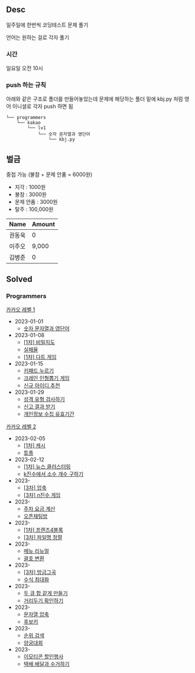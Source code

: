 ## Desc
일주일에 한번씩 코딩테스트 문제 풀기 <br>

언어는 원하는 걸로 각자 풀기

### 시간
일요일 오전 10시

### push 하는 규칙
아래와 같은 구조로 폴더를 만들어놓았는데 문제에 해당하는 폴더 밑에 kbj.py 처럼 영어 이니셜로 각자 push 하면 됨

```text
└── programmers
    └── kakao
        └── lv1
            └── 숫자 문자열과 영단어
                └── kbj.py
```

## 벌금
중첩 가능 (불참 + 문제 안품 = 6000원)
- 지각 : 1000원
- 불참 : 3000원
- 문제 안품 : 3000원
- 탈주 : 100,000원 

| Name   | Amount |
| ------ |--------|
| 권동욱 | 0      |
| 이주오 | 9,000  |
| 김병준 | 0      |


## Solved

### Programmers

[카카오 레벨 1](https://school.programmers.co.kr/learn/challenges?order=acceptance_desc&page=1&languages=python3&partIds=37527%2C31236%2C25448%2C20069%2C17214%2C12286%2C9317%2C22586%2C18498%2C17931&levels=1)
- 2023-01-01
  - [숫자 문자열과 영단어](https://school.programmers.co.kr/learn/courses/30/lessons/81301)
- 2023-01-08
  - [[1차] 비밀지도](https://school.programmers.co.kr/learn/courses/30/lessons/17681)
  - [실패율](https://school.programmers.co.kr/learn/courses/30/lessons/42889)
  - [[1차] 다트 게임](https://school.programmers.co.kr/learn/courses/30/lessons/17682)
- 2023-01-15
  - [키패드 누르기](https://school.programmers.co.kr/learn/courses/30/lessons/67256)
  - [크레인 인형뽑기 게임](https://school.programmers.co.kr/learn/courses/30/lessons/64061)
  - [신규 아이디 추천](https://school.programmers.co.kr/learn/courses/30/lessons/72410)
- 2023-01-29
  - [성격 유형 검사하기](https://school.programmers.co.kr/learn/courses/30/lessons/118666)
  - [신고 결과 받기](https://school.programmers.co.kr/learn/courses/30/lessons/92334)
  - [개인정보 수집 유효기간](https://school.programmers.co.kr/learn/courses/30/lessons/150370)

[카카오 레벨 2](https://school.programmers.co.kr/learn/challenges?order=acceptance_desc&page=1&languages=python3&partIds=37527%2C31236%2C25448%2C20069%2C17214%2C12286%2C9317%2C22586%2C18498%2C17931&levels=2)
- 2023-02-05
  - [[1차] 캐시](https://school.programmers.co.kr/learn/courses/30/lessons/17680)
  - [튜플](https://school.programmers.co.kr/learn/courses/30/lessons/64065)
- 2023-02-12
  - [[1차] 뉴스 클러스터링](https://school.programmers.co.kr/learn/courses/30/lessons/17677)
  - [k진수에서 소수 개수 구하기](https://school.programmers.co.kr/learn/courses/30/lessons/92335)
- 2023-
  - [[3차] 압축](https://school.programmers.co.kr/learn/courses/30/lessons/17684)
  - [[3차] n진수 게임](https://school.programmers.co.kr/learn/courses/30/lessons/17687)
- 2023-
  - [주차 요금 계산](https://school.programmers.co.kr/learn/courses/30/lessons/92341)
  - [오픈채팅방](https://school.programmers.co.kr/learn/courses/30/lessons/42888)
- 2023-
  - [[1차] 프렌즈4블록](https://school.programmers.co.kr/learn/courses/30/lessons/17679)
  - [[3차] 파일명 정렬](https://school.programmers.co.kr/learn/courses/30/lessons/17686)
- 2023-
  - [메뉴 리뉴얼](https://school.programmers.co.kr/learn/courses/30/lessons/72411)
  - [괄호 변환](https://school.programmers.co.kr/learn/courses/30/lessons/60058)
- 2023-
  - [[3차] 방금그곡](https://school.programmers.co.kr/learn/courses/30/lessons/17683)
  - [수식 최대화](https://school.programmers.co.kr/learn/courses/30/lessons/67257)
- 2023-
  - [두 큐 합 같게 만들기](https://school.programmers.co.kr/learn/courses/30/lessons/118667)
  - [거리두기 확인하기](https://school.programmers.co.kr/learn/courses/30/lessons/81302)
- 2023-
  - [문자열 압축](https://school.programmers.co.kr/learn/courses/30/lessons/60057)
  - [후보키](https://school.programmers.co.kr/learn/courses/30/lessons/42890)
- 2023-
  - [순위 검색](https://school.programmers.co.kr/learn/courses/30/lessons/72412)
  - [양궁대회](https://school.programmers.co.kr/learn/courses/30/lessons/92342)
- 2023-
  - [이모티콘 할인행사](https://school.programmers.co.kr/learn/courses/30/lessons/150368)
  - [택배 배달과 수거하기](https://school.programmers.co.kr/learn/courses/30/lessons/150369)
